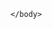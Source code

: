 <!Doctype html>
<html>
	<head>
		<meat charset="UTF-8"/>
		<title>OKEX</title>
		<style type="text/css">
		.aone{background:url(one.jpeg)}
		</style>
	</head>
	<body class="aone">
		
	</body>
</html>
